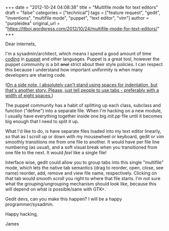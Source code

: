 +++
date = "2012-10-24 04:08:38"
title = "Multifile mode for text editors"
draft = "false"
categories = ["technical"]
tags = ["feature request", "gedit", "inventions", "multifile mode", "puppet", "text editor", "vim"]
author = "purpleidea"
original_url = "https://ttboj.wordpress.com/2012/10/24/multifile-mode-for-text-editors/"
+++

Dear internets,

I'm a sysadmin/architect, which means I spend a good amount of time <a href="http://developers.slashdot.org/story/12/10/22/2257222/system-admins-should-know-how-to-code">coding</a> in <a href="http://en.wikipedia.org/wiki/Puppet_%28software%29">puppet</a> and other languages. Puppet is a great tool, however the puppet community is a bit <del>anal</del> strict about their style policies. I can respect this because I understand how important uniformity is when many developers are sharing code.

(<a href="http://www.kernel.org/doc/Documentation/CodingStyle">On a side note, I absolutely can't stand using spaces for indentation, but that's another story. Please, just tell people to use tabs - preferably with a width of eight spaces.</a>)

The puppet community has a habit of splitting up each class, subclass and function ("define") into a separate file. When I'm hacking on a new module, I usually have everything together inside one big <em>init.pp</em> file until it becomes big enough that I need to split it up.

What I'd like to do, is have separate files loaded into my text editor linearly, so that as I scroll up or down with my mousewheel or keyboard, gedit or vim smoothly transitions me from one file to another. It would have per file line numbering (as usual), and a soft visual break when you transitioned from one file to the next. It would <em>feel</em> like a single file!

Interface wise, gedit could allow you to group tabs into this single "multifile" mode, which lets the native tab semantics (drag to reorder, open, close, see name) reorder, add, remove and view file name, respectively. Clicking on that tab would smooth scroll you right to where that file starts. I'm not sure what the grouping/ungrouping mechanism should look like, because this will depend on what is possible/sane with GTK+.

Gedit devs, can you make this happen? I will be a happy programmer/sysadmin.

Happy hacking,

James

